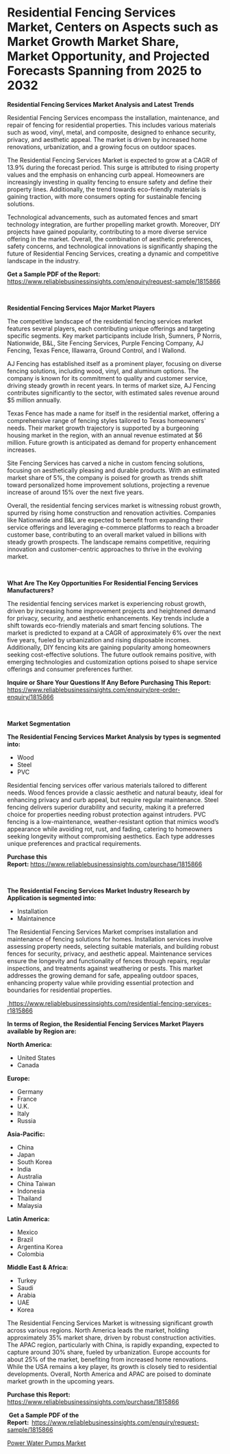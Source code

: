 <p><h1>Residential Fencing Services Market, Centers on Aspects such as Market Growth Market Share, Market Opportunity, and Projected Forecasts Spanning from 2025 to 2032</h1></p><p><strong>Residential Fencing Services Market Analysis and Latest Trends</strong></p>
<p><p>Residential Fencing Services encompass the installation, maintenance, and repair of fencing for residential properties. This includes various materials such as wood, vinyl, metal, and composite, designed to enhance security, privacy, and aesthetic appeal. The market is driven by increased home renovations, urbanization, and a growing focus on outdoor spaces.</p><p>The Residential Fencing Services Market is expected to grow at a CAGR of 13.9% during the forecast period. This surge is attributed to rising property values and the emphasis on enhancing curb appeal. Homeowners are increasingly investing in quality fencing to ensure safety and define their property lines. Additionally, the trend towards eco-friendly materials is gaining traction, with more consumers opting for sustainable fencing solutions.</p><p>Technological advancements, such as automated fences and smart technology integration, are further propelling market growth. Moreover, DIY projects have gained popularity, contributing to a more diverse service offering in the market. Overall, the combination of aesthetic preferences, safety concerns, and technological innovations is significantly shaping the future of Residential Fencing Services, creating a dynamic and competitive landscape in the industry.</p></p>
<p><strong>Get a Sample PDF of the Report:&nbsp;</strong> <a href="https://www.reliablebusinessinsights.com/enquiry/request-sample/1815866?utm_campaign=3216&utm_medium=2&utm_source=Github&utm_content=ia&utm_term=10042025&utm_id=residential-fencing-services">https://www.reliablebusinessinsights.com/enquiry/request-sample/1815866</a></p>
<p>&nbsp;</p>
<p><strong>Residential Fencing Services Major Market Players</strong></p>
<p><p>The competitive landscape of the residential fencing services market features several players, each contributing unique offerings and targeting specific segments. Key market participants include Irish, Sumners, P Norris, Nationwide, B&L, Site Fencing Services, Purple Fencing Company, AJ Fencing, Texas Fence, Illawarra, Ground Control, and I Wallond.</p><p>AJ Fencing has established itself as a prominent player, focusing on diverse fencing solutions, including wood, vinyl, and aluminum options. The company is known for its commitment to quality and customer service, driving steady growth in recent years. In terms of market size, AJ Fencing contributes significantly to the sector, with estimated sales revenue around $5 million annually.</p><p>Texas Fence has made a name for itself in the residential market, offering a comprehensive range of fencing styles tailored to Texas homeowners' needs. Their market growth trajectory is supported by a burgeoning housing market in the region, with an annual revenue estimated at $6 million. Future growth is anticipated as demand for property enhancement increases.</p><p>Site Fencing Services has carved a niche in custom fencing solutions, focusing on aesthetically pleasing and durable products. With an estimated market share of 5%, the company is poised for growth as trends shift toward personalized home improvement solutions, projecting a revenue increase of around 15% over the next five years.</p><p>Overall, the residential fencing services market is witnessing robust growth, spurred by rising home construction and renovation activities. Companies like Nationwide and B&L are expected to benefit from expanding their service offerings and leveraging e-commerce platforms to reach a broader customer base, contributing to an overall market valued in billions with steady growth prospects. The landscape remains competitive, requiring innovation and customer-centric approaches to thrive in the evolving market.</p></p>
<p>&nbsp;</p>
<p><strong>What Are The Key Opportunities For Residential Fencing Services Manufacturers?</strong></p>
<p><p>The residential fencing services market is experiencing robust growth, driven by increasing home improvement projects and heightened demand for privacy, security, and aesthetic enhancements. Key trends include a shift towards eco-friendly materials and smart fencing solutions. The market is predicted to expand at a CAGR of approximately 6% over the next five years, fueled by urbanization and rising disposable incomes. Additionally, DIY fencing kits are gaining popularity among homeowners seeking cost-effective solutions. The future outlook remains positive, with emerging technologies and customization options poised to shape service offerings and consumer preferences further.</p></p>
<p><strong>Inquire or Share Your Questions If Any Before Purchasing This Report:</strong> <a href="https://www.reliablebusinessinsights.com/enquiry/pre-order-enquiry/1815866?utm_campaign=3216&utm_medium=2&utm_source=Github&utm_content=ia&utm_term=10042025&utm_id=residential-fencing-services">https://www.reliablebusinessinsights.com/enquiry/pre-order-enquiry/1815866</a></p>
<p>&nbsp;</p>
<p><strong>Market Segmentation</strong></p>
<p><strong>The Residential Fencing Services Market Analysis by types is segmented into:</strong></p>
<p><ul><li>Wood</li><li>Steel</li><li>PVC</li></ul></p>
<p><p>Residential fencing services offer various materials tailored to different needs. Wood fences provide a classic aesthetic and natural beauty, ideal for enhancing privacy and curb appeal, but require regular maintenance. Steel fencing delivers superior durability and security, making it a preferred choice for properties needing robust protection against intruders. PVC fencing is a low-maintenance, weather-resistant option that mimics wood’s appearance while avoiding rot, rust, and fading, catering to homeowners seeking longevity without compromising aesthetics. Each type addresses unique preferences and practical requirements.</p></p>
<p><strong>Purchase this Report:&nbsp;</strong><a href="https://www.reliablebusinessinsights.com/purchase/1815866?utm_campaign=3216&utm_medium=2&utm_source=Github&utm_content=ia&utm_term=10042025&utm_id=residential-fencing-services">https://www.reliablebusinessinsights.com/purchase/1815866</a></p>
<p>&nbsp;</p>
<p><strong>The Residential Fencing Services Market Industry Research by Application is segmented into:</strong></p>
<p><ul><li>Installation</li><li>Maintainence</li></ul></p>
<p><p>The Residential Fencing Services Market comprises installation and maintenance of fencing solutions for homes. Installation services involve assessing property needs, selecting suitable materials, and building robust fences for security, privacy, and aesthetic appeal. Maintenance services ensure the longevity and functionality of fences through repairs, regular inspections, and treatments against weathering or pests. This market addresses the growing demand for safe, appealing outdoor spaces, enhancing property value while providing essential protection and boundaries for residential properties.</p></p>
<p><a href="https://www.reliablebusinessinsights.com/residential-fencing-services-r1815866?utm_campaign=3216&utm_medium=2&utm_source=Github&utm_content=ia&utm_term=10042025&utm_id=residential-fencing-services">&nbsp;https://www.reliablebusinessinsights.com/residential-fencing-services-r1815866</a></p>
<p><strong>In terms of Region, the Residential Fencing Services Market Players available by Region are:</strong></p>
<p>
    <p> <strong> North America: </strong>
        <ul>
            <li>United States</li>
            <li>Canada</li>
        </ul>
        </p> 
    <p> <strong> Europe: </strong>
        <ul>
            <li>Germany</li>
            <li>France</li>
            <li>U.K.</li>
            <li>Italy</li>
            <li>Russia</li>
        </ul>
        </p> 
    <p> <strong> Asia-Pacific: </strong>
        <ul>
            <li>China</li>
            <li>Japan</li>
            <li>South Korea</li>
            <li>India</li>
            <li>Australia</li>
            <li>China Taiwan</li>
            <li>Indonesia</li>
            <li>Thailand</li>
            <li>Malaysia</li>
        </ul>
        </p> 
    <p> <strong> Latin America: </strong>
        <ul>
            <li>Mexico</li>
            <li>Brazil</li>
            <li>Argentina Korea</li>
            <li>Colombia</li>
        </ul>
        </p> 
    <p> <strong> Middle East & Africa: </strong>
        <ul>
            <li>Turkey</li>
            <li>Saudi</li>
            <li>Arabia</li>
            <li>UAE</li>
            <li>Korea</li>
        </ul>
    </p>
    </p>
<p><p>The Residential Fencing Services Market is witnessing significant growth across various regions. North America leads the market, holding approximately 35% market share, driven by robust construction activities. The APAC region, particularly with China, is rapidly expanding, expected to capture around 30% share, fueled by urbanization. Europe accounts for about 25% of the market, benefiting from increased home renovations. While the USA remains a key player, its growth is closely tied to residential developments. Overall, North America and APAC are poised to dominate market growth in the upcoming years.</p></p>
<p><strong>Purchase this Report: </strong><a href="https://www.reliablebusinessinsights.com/purchase/1815866?utm_campaign=3216&utm_medium=2&utm_source=Github&utm_content=ia&utm_term=10042025&utm_id=residential-fencing-services">https://www.reliablebusinessinsights.com/purchase/1815866</a></p>
<p>&nbsp;<strong>Get a Sample PDF of the Report:&nbsp;&nbsp;</strong><a href="https://www.reliablebusinessinsights.com/enquiry/request-sample/1815866?utm_campaign=3216&utm_medium=2&utm_source=Github&utm_content=ia&utm_term=10042025&utm_id=residential-fencing-services">https://www.reliablebusinessinsights.com/enquiry/request-sample/1815866</a></p>
<p><strong></strong></p>
<p><p><a href="https://github.com/shrebasokib/Market-Research-Report-List-1/blob/main/power-water-pumps-market.md?utm_campaign=3216&utm_medium=2&utm_source=Github&utm_content=ia&utm_term=10042025&utm_id=residential-fencing-services">Power Water Pumps Market</a></p></p>